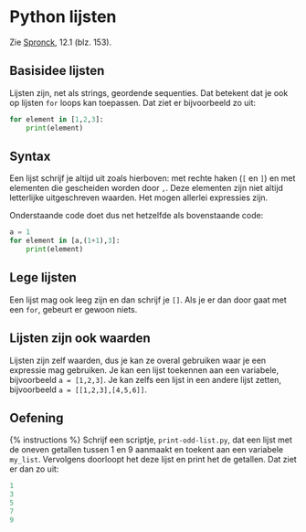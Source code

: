 # Python lijsten
Zie [Spronck](http://www.spronck.net/pythonbook/pythonboek.pdf), 12.1 (blz. 153).

## Basisidee lijsten
Lijsten zijn, net als strings, geordende sequenties. Dat betekent dat je ook op lijsten `for` loops kan toepassen. Dat ziet er bijvoorbeeld zo uit:

```python
for element in [1,2,3]:
    print(element)
```

## Syntax
Een lijst schrijf je altijd uit zoals hierboven: met rechte haken (`[` en `]`) en met elementen die gescheiden worden door `,`. Deze elementen zijn niet altijd letterlijke uitgeschreven waarden. Het mogen allerlei expressies zijn.

Onderstaande code doet dus net hetzelfde als bovenstaande code:

```python
a = 1
for element in [a,(1+1),3]:
    print(element)
```

## Lege lijsten
Een lijst mag ook leeg zijn en dan schrijf je `[]`. Als je er dan door gaat met een `for`, gebeurt er gewoon niets.

## Lijsten zijn ook waarden
Lijsten zijn zelf waarden, dus je kan ze overal gebruiken waar je een expressie mag gebruiken. Je kan een lijst toekennen aan een variabele, bijvoorbeeld `a = [1,2,3]`. Je kan zelfs een lijst in een andere lijst zetten, bijvoorbeeld `a = [[1,2,3],[4,5,6]]`.

## Oefening
{% instructions %}
Schrijf een scriptje, `print-odd-list.py`, dat een lijst met de oneven getallen tussen 1 en 9 aanmaakt en toekent aan een variabele `my_list`. Vervolgens doorloopt het deze lijst en print het de getallen. Dat ziet er dan zo uit:

```python
1
3
5
7
9
```
